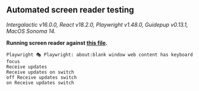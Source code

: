 ## Automated screen reader testing

_Intergalactic v16.0.0, React v18.2.0, Playwright v1.48.0,
Guidepup v0.13.1, MacOS Sonoma 14._

**Running screen reader against [this file](https://github.com/semrush/intergalactic/blob/master/stories/components/switch/docs/examples/basic_example.tsx).**

```
Playwright 🎭 Playwright: about:blank window web content has keyboard focus
Receive updates
Receive updates on switch
off Receive updates switch
on Receive updates switch
```
